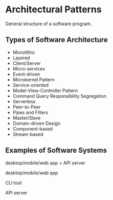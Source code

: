 # Architectural Patterns

General structure of a software program.

## Types of Software Architecture

- Monolithic
- Layered
- Client/Server
- Micro-services
- Event-driven
- Microkernel Pattern
- Service-oriented
- Model-View-Controller Pattern
- Command Query Responsibility Segregation
- Serverless
- Peer-to-Peer
- Pipes and Filters
- Master/Slave
- Domain-driven Design
- Component-based
- Stream-based

## Examples of Software Systems

desktop/mobile/web app + API server

desktop/mobile/web app

CLI tool

API server


